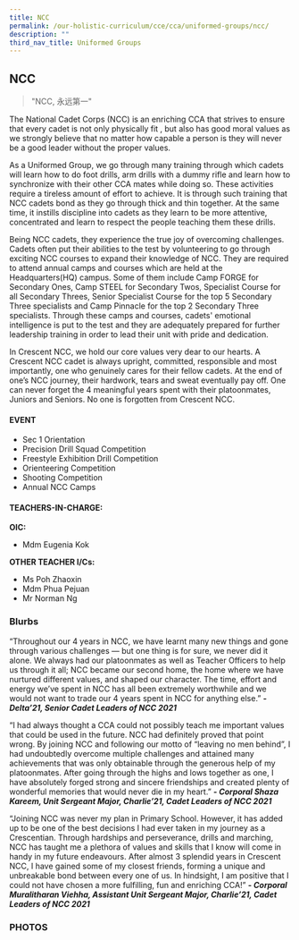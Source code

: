 ```yaml
---
title: NCC
permalink: /our-holistic-curriculum/cce/cca/uniformed-groups/ncc/
description: ""
third_nav_title: Uniformed Groups
---
```

## **NCC**

>"NCC, 永远第一"

The National Cadet Corps (NCC) is an enriching CCA that strives to ensure that every cadet is not only physically fit , but also has good moral values as we strongly believe that no matter how capable a person is they will never be a good leader without the proper values.  
  
As a Uniformed Group, we go through many training through which cadets will learn how to do foot drills, arm drills with a dummy rifle and learn how to synchronize with their other CCA mates while doing so. These activities require a tireless amount of effort to achieve. It is through such training that NCC cadets bond as they go through thick and thin together. At the same time, it instills discipline into cadets as they learn to be more attentive, concentrated and learn to respect the people teaching them these drills.  
  
Being NCC cadets, they experience the true joy of overcoming challenges. Cadets often put their abilities to the test by volunteering to go through exciting NCC courses to expand their knowledge of NCC. They are required to attend annual camps and courses which are held at the Headquarters(HQ) campus. Some of them include Camp FORGE for Secondary Ones, Camp STEEL for Secondary Twos, Specialist Course for all Secondary Threes, Senior Specialist Course for the top 5 Secondary Three specialists and Camp Pinnacle for the top 2 Secondary Three specialists. Through these camps and courses, cadets' emotional intelligence is put to the test and they are adequately prepared for further leadership training in order to lead their unit with pride and dedication.  
  
In Crescent NCC, we hold our core values very dear to our hearts. A Crescent NCC cadet is always upright, committed, responsible and most importantly, one who genuinely cares for their fellow cadets. At the end of one’s NCC journey, their hardwork, tears and sweat eventually pay off. One can never forget the 4 meaningful years spent with their platoonmates, Juniors and Seniors. No one is forgotten from Crescent NCC.


#### **EVENT**
* Sec 1 Orientation  
* Precision Drill Squad Competition  
* Freestyle Exhibition Drill Competition  
* Orienteering Competition  
* Shooting Competition  
* Annual NCC Camps


#### **TEACHERS-IN-CHARGE:**
**OIC:**
* Mdm Eugenia Kok

**OTHER TEACHER I/Cs:**
* Ms Poh Zhaoxin
* Mdm Phua Pejuan
* Mr Norman Ng


### **Blurbs**

“Throughout our 4 years in NCC, we have learnt many new things and gone through various challenges — but one thing is for sure, we never did it alone. We always had our platoonmates as well as Teacher Officers to help us through it all; NCC became our second home, the home where we have nurtured different values, and shaped our character. The time, effort and energy we’ve spent in NCC has all been extremely worthwhile and we would not want to trade our 4 years spent in NCC for anything else.”
***- Delta’21, Senior Cadet Leaders of NCC 2021***

“I had always thought a CCA could not possibly teach me important values that could be used in the future. NCC had definitely proved that point wrong. By joining NCC and following our motto of “leaving no men behind”, I had undoubtedly overcome multiple challenges and attained many achievements that was only obtainable through the generous help of my platoonmates. After going through the highs and lows together as one, I have absolutely forged strong and sincere friendships and created plenty of wonderful memories that would never die in my heart.”
***- Corporal Shaza Kareem, Unit Sergeant Major, Charlie’21, Cadet Leaders of NCC 2021***
  
“Joining NCC was never my plan in Primary School. However, it has added up to be one of the best decisions I had ever taken in my journey as a Crescentian. Through hardships and perseverance, drills and marching, NCC has taught me a plethora of values and skills that I know will come in handy in my future endeavours. After almost 3 splendid years in Crescent NCC, I have gained some of my closest friends, forming a unique and unbreakable bond between every one of us. In hindsight, I am positive that I could not have chosen a more fulfilling, fun and enriching CCA!”
***- Corporal Muralitharan Viehha, Assistant Unit Sergeant Major, Charlie’21, Cadet Leaders of NCC 2021***


### **PHOTOS**